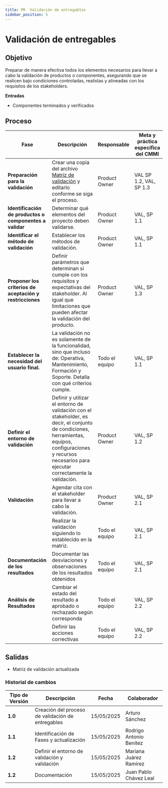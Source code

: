 ```yaml
---
title: PR  Validación de entregables
sidebar_position: 5
---
```


# Validación de entregables

## **Objetivo**

Preparar de manera efectiva todos los elementos necesarios para llevar a cabo la validación de productos o componentes, asegurando que se realicen bajo condiciones controladas, realistas y alineadas con los requisitos de los stakeholders.

**Entradas**

- Componentes terminados y verificados

## **Proceso**

| Fase                                                     | Descripción                                                                                                                                                                                                                                                                                                | Responsable    | Meta y práctica específica del CMMI |
| -------------------------------------------------------- | ---------------------------------------------------------------------------------------------------------------------------------------------------------------------------------------------------------------------------------------------------------------------------------------------------------- | -------------- | ----------------------------------- |
| **Preparación para la validación**                       | Crear una copia del archivo [Matriz de validación](https://docs.google.com/spreadsheets/d/1mfGt57wGsCg6vTAcVsmOsTOH45h4zuD0IkMTe4XybO0/edit?usp=sharing) y editarlo conforme se siga el proceso. | Product Owner  | VAL SP 1.2, VAL, SP 1.3             |
| **Identificación de productos o componentes a validar**  | Determinar qué elementos del proyecto deben validarse.                                                                                                                                                                                                                                                     | Product Owner  | VAL, SP 1.1                         |
| **Identificar el método de validación**                  | Establecer los métodos de validación.                                                                                                                                                                                                                                                                      | Product Owner  | VAL, SP 1.1                         |
| **Proponer los criterios de aceptación y restricciones** | Definir parámetros que determinan si cumple con los requisitos y expectativas del stakeholder. Al igual que limitaciones que pueden afectar la validación del producto.                                                                                                                                    | Product Owner  | VAL, SP 1.3                         |
| **Establecer la necesidad del usuario final.**           | La validación no es solamente de la funcionalidad, sino que incluso de: Operativa, Mantenimiento, Formación y Soporte. Detalla con qué criterios cumple.                                                                                                                                                   | Todo el equipo | VAL, SP 1.1                         |
| **Definir el entorno de validación** | Definir y utilizar el entorno de validación con el stakeholder, es decir, el conjunto de condiciones, herramientas, equipos, configuraciones y recursos necesarios para ejecutar correctamente la validación. | Product Owner | VAL, SP 1.2 |
| **Validación** | Agendar cita con el stakeholder para llevar a cabo la validación. | Product Owner | VAL, SP 2.1 |
|  | Realizar la validación siguiendo lo establecido en la matriz. | Todo el equipo | VAL, SP 2.1 |
| **Documentación de los resultados** | Documentar las desviaciones y observaciones de los resultados obtenidos | Todo el equipo | VAL, SP 2.1 |
| **Análisis de Resultados** | Cambiar el estado del resultado a aprobado o rechazado según corresponda | Todo el equipo | VAL, SP 2.2 |
|  | Definir las acciones correctivas | Todo el equipo | VAL, SP 2.2 |


## Salidas


* Matriz de validación actualizada


### Historial de cambios

| **Tipo de Versión** | **Descripción**                                   | **Fecha**  | **Colaborador**         |
| ------------------- | ------------------------------------------------- | ---------- | ----------------------- |
| **1.0**             | Creación del proceso de validación de entregables | 15/05/2025 | Arturo Sánchez          |
| **1.1**             | Identificación de Fases y actualización           | 15/05/2025 | Rodrigo Antonio Benítez |
| **1.2**             | Definir el entorno de validación y validación     | 15/05/2025 | Mariana Juárez Ramírez  |
| **1.2**             | Documentación     | 15/05/2025 | Juan Pablo Chávez Leal  |
